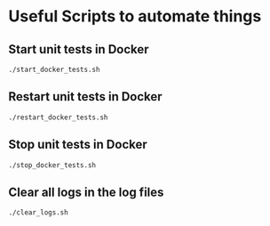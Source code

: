 # Useful Scripts to automate things

## Start unit tests in Docker

```
./start_docker_tests.sh
```

## Restart unit tests in Docker

```
./restart_docker_tests.sh
```

## Stop unit tests in Docker

```
./stop_docker_tests.sh
```

## Clear all logs in the log files

```
./clear_logs.sh
```